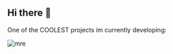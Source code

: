 ## Hi there 👋

One of the COOLEST projects im currently developing:  

![mre](https://github.com/user-attachments/assets/7a871e58-f918-4a8b-8822-2b953819edda)
